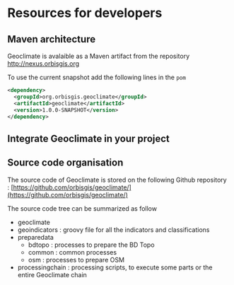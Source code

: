 # Resources for developers



## Maven architecture



Geoclimate is avalaible as a Maven artifact from the repository http://nexus.orbisgis.org

To use the current snapshot add the following lines in the `pom`

```xml
<dependency>
  <groupId>org.orbisgis.geoclimate</groupId>
  <artifactId>geoclimate</artifactId>
  <version>1.0.0-SNAPSHOT</version>
</dependency>
```



## Integrate Geoclimate in your project




## Source code organisation



The source code of Geoclimate is stored on the following Github repository : [https://github.com/orbisgis/geoclimate/](https://github.com/orbisgis/geoclimate/)



The source code tree can be summarized as follow

- geoclimate
- geoindicators : groovy file for all the indicators and classifications
- preparedata
  - bdtopo : processes to prepare the BD Topo
  - common : common processes
  - osm : processes to prepare OSM
- processingchain : processing scripts, to execute some parts or the entire Geoclimate chain
